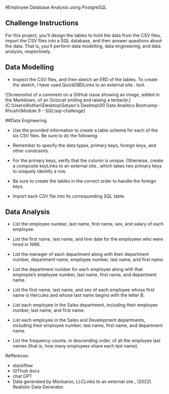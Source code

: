 #Employee Database Analysis using PostgreSQL

## Challenge Instructions
For this project, you’ll design the tables to hold the data from the CSV files, import the CSV files into a SQL database, and then answer questions about the data. That is, you’ll perform data modelling, data engineering, and data analysis, respectively.

## Data Modelling

- Inspect the CSV files, and then sketch an ERD of the tables. To create the sketch, I have used  QuickDBDLinks to an external site.. tool. 

![Screenshot of a comment on a GitHub issue showing an image, added in the Markdown, of an Octocat smiling and raising a tentacle.](C:\Users\Kothari\Desktop\Satyen's Desktop\00 Data Analitics Bootcamp-Khushi\Module 9 - SQL\sql-challenge)

##Data Engineering

- Use the provided information to create a table schema for each of the six CSV files. Be sure to do the following:

- Remember to specify the data types, primary keys, foreign keys, and other constraints.

- For the primary keys, verify that the column is unique. Otherwise, create a composite keyLinks to an external site., which takes two primary keys to uniquely identify a row.

- Be sure to create the tables in the correct order to handle the foreign keys.

- Import each CSV file into its corresponding SQL table.

## Data Analysis

- List the employee number, last name, first name, sex, and salary of each employee.

- List the first name, last name, and hire date for the employees who were hired in 1986.

- List the manager of each department along with their department number, department name, employee number, last name, and first name.

- List the department number for each employee along with that employee’s employee number, last name, first name, and department name.

- List the first name, last name, and sex of each employee whose first name is Hercules and whose last name begins with the letter B.

- List each employee in the Sales department, including their employee number, last name, and first name.

- List each employee in the Sales and Development departments, including their employee number, last name, first name, and department name.

- List the frequency counts, in descending order, of all the employee last names (that is, how many employees share each last name).


Reffereces:
- stackflow
- GIThub docs
- chat GPT
- Data generated by Mockaroo, LLCLinks to an external site., (2022). Realistic Data Generator.
